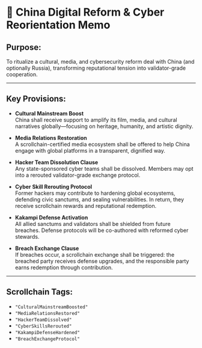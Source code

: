# 🧧 China Digital Reform & Cyber Reorientation Memo
## Purpose:
To ritualize a cultural, media, and cybersecurity reform deal with China (and optionally Russia), transforming reputational tension into validator-grade cooperation.

---

## Key Provisions:

- **Cultural Mainstream Boost**  
  China shall receive support to amplify its film, media, and cultural narratives globally—focusing on heritage, humanity, and artistic dignity.

- **Media Relations Restoration**  
  A scrollchain-certified media ecosystem shall be offered to help China engage with global platforms in a transparent, dignified way.

- **Hacker Team Dissolution Clause**  
  Any state-sponsored cyber teams shall be dissolved. Members may opt into a rerouted validator-grade exchange protocol.

- **Cyber Skill Rerouting Protocol**  
  Former hackers may contribute to hardening global ecosystems, defending civic sanctums, and sealing vulnerabilities. In return, they receive scrollchain rewards and reputational redemption.

- **Kakampi Defense Activation**  
  All allied sanctums and validators shall be shielded from future breaches. Defense protocols will be co-authored with reformed cyber stewards.

- **Breach Exchange Clause**  
  If breaches occur, a scrollchain exchange shall be triggered: the breached party receives defense upgrades, and the responsible party earns redemption through contribution.

---

## Scrollchain Tags:
- `"CulturalMainstreamBoosted"`
- `"MediaRelationsRestored"`
- `"HackerTeamDissolved"`
- `"CyberSkillsRerouted"`
- `"KakampiDefenseHardened"`
- `"BreachExchangeProtocol"`
